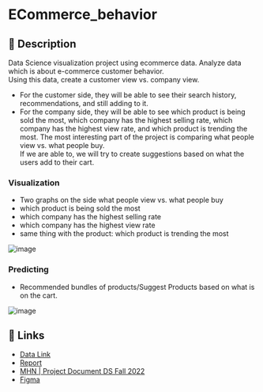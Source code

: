 # ECommerce_behavior

## :notebook: Description 

Data Science visualization project using ecommerce data. Analyze data which is about e-commerce customer behavior. \
Using this data, create a customer view vs. company view.   
- For the customer side, they will be able to see their search history, recommendations, and still adding to it. 
- For the company side, they will be able to see which product is being sold the most, which company has the highest selling rate, which company has the highest view rate, and which product is trending the most. The most interesting part of the project is comparing what people view vs. what people buy. \
If we are able to, we will try to create suggestions based on what the users add to their cart.

### Visualization
- Two graphs on the side what people view vs. what people buy
- which product is being sold the most
- which company has the highest selling rate
- which company has the highest view rate
- same thing with the product: which product is trending the most

![image](https://user-images.githubusercontent.com/29577570/194463002-becf6977-1cc6-426b-b967-ed21a459d86e.png)


### Predicting
- Recommended bundles of products/Suggest Products based on what is on the cart.

![image](https://user-images.githubusercontent.com/29577570/194463035-e2b956d4-d422-40de-ba2a-e0b618d3c44d.png)


## :link: Links 
- [Data Link](https://www.kaggle.com/datasets/mkechinov/ecommerce-behavior-data-from-multi-category-store)
- [Report](https://docs.google.com/document/d/1-AN7Q14IRxsmWlQc4YNZQcWyCHCQpIh75ztJQpcqoKw/edit#)
- [MHN | Project Document DS Fall 2022](https://docs.google.com/document/d/1UGFoOpXOLuEEgQDzaamucS1bzFxVzQeH34U3glXncp0/edit#)
- [Figma](https://www.figma.com/file/bMmUmMtKJt9aUwKWHKW5LH/Data-Science?node-id=0%3A1)

